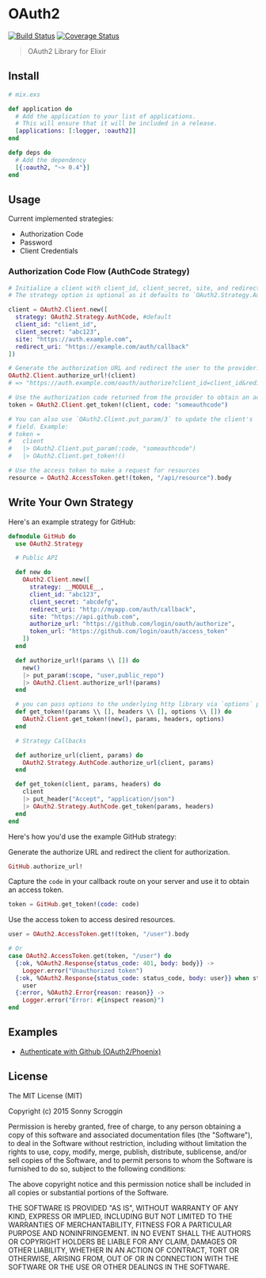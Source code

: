 OAuth2
======

[![Build Status](https://travis-ci.org/scrogson/oauth2.svg?branch=master)](https://travis-ci.org/scrogson/oauth2)
[![Coverage Status](https://coveralls.io/repos/scrogson/oauth2/badge.svg?branch=master&service=github)](https://coveralls.io/github/scrogson/oauth2?branch=master)

> OAuth2 Library for Elixir

## Install

```elixir
# mix.exs

def application do
  # Add the application to your list of applications.
  # This will ensure that it will be included in a release.
  [applications: [:logger, :oauth2]]
end

defp deps do
  # Add the dependency
  [{:oauth2, "~> 0.4"}]
end
```

## Usage

Current implemented strategies:

- Authorization Code
- Password
- Client Credentials

### Authorization Code Flow (AuthCode Strategy)

```elixir
# Initialize a client with client_id, client_secret, site, and redirect_uri.
# The strategy option is optional as it defaults to `OAuth2.Strategy.AuthCode`.

client = OAuth2.Client.new([
  strategy: OAuth2.Strategy.AuthCode, #default
  client_id: "client_id",
  client_secret: "abc123",
  site: "https://auth.example.com",
  redirect_uri: "https://example.com/auth/callback"
])

# Generate the authorization URL and redirect the user to the provider.
OAuth2.Client.authorize_url!(client)
# => "https://auth.example.com/oauth/authorize?client_id=client_id&redirect_uri=https%3A%2F%2Fexample.com%2Fauth%2Fcallback&response_type=code"

# Use the authorization code returned from the provider to obtain an access token.
token = OAuth2.Client.get_token!(client, code: "someauthcode")

# You can also use `OAuth2.Client.put_param/3` to update the client's `params`
# field. Example:
# token =
#   client
#   |> OAuth2.Client.put_param(:code, "someauthcode")
#   |> OAuth2.Client.get_token!()

# Use the access token to make a request for resources
resource = OAuth2.AccessToken.get!(token, "/api/resource").body
```

## Write Your Own Strategy

Here's an example strategy for GitHub:

```elixir
defmodule GitHub do
  use OAuth2.Strategy

  # Public API

  def new do
    OAuth2.Client.new([
      strategy: __MODULE__,
      client_id: "abc123",
      client_secret: "abcdefg",
      redirect_uri: "http://myapp.com/auth/callback",
      site: "https://api.github.com",
      authorize_url: "https://github.com/login/oauth/authorize",
      token_url: "https://github.com/login/oauth/access_token"
    ])
  end

  def authorize_url!(params \\ []) do
    new()
    |> put_param(:scope, "user,public_repo")
    |> OAuth2.Client.authorize_url!(params)
  end

  # you can pass options to the underlying http library via `options` parameter
  def get_token!(params \\ [], headers \\ [], options \\ []) do
    OAuth2.Client.get_token!(new(), params, headers, options)
  end

  # Strategy Callbacks

  def authorize_url(client, params) do
    OAuth2.Strategy.AuthCode.authorize_url(client, params)
  end

  def get_token(client, params, headers) do
    client
    |> put_header("Accept", "application/json")
    |> OAuth2.Strategy.AuthCode.get_token(params, headers)
  end
end
```

Here's how you'd use the example GitHub strategy:

Generate the authorize URL and redirect the client for authorization.

```elixir
GitHub.authorize_url!
```

Capture the `code` in your callback route on your server and use it to obtain an access token.

```elixir
token = GitHub.get_token!(code: code)
```

Use the access token to access desired resources.

```elixir
user = OAuth2.AccessToken.get!(token, "/user").body

# Or
case OAuth2.AccessToken.get(token, "/user") do
  {:ok, %OAuth2.Response{status_code: 401, body: body}} ->
    Logger.error("Unauthorized token")
  {:ok, %OAuth2.Response{status_code: status_code, body: user}} when status_code in [200..399] ->
    user
  {:error, %OAuth2.Error{reason: reason}} ->
    Logger.error("Error: #{inspect reason}")
end

```

## Examples

- [Authenticate with Github (OAuth2/Phoenix)](https://github.com/scrogson/oauth2_example)

## License

The MIT License (MIT)

Copyright (c) 2015 Sonny Scroggin

Permission is hereby granted, free of charge, to any person obtaining a copy
of this software and associated documentation files (the "Software"), to deal
in the Software without restriction, including without limitation the rights
to use, copy, modify, merge, publish, distribute, sublicense, and/or sell
copies of the Software, and to permit persons to whom the Software is
furnished to do so, subject to the following conditions:

The above copyright notice and this permission notice shall be included in all
copies or substantial portions of the Software.

THE SOFTWARE IS PROVIDED "AS IS", WITHOUT WARRANTY OF ANY KIND, EXPRESS OR
IMPLIED, INCLUDING BUT NOT LIMITED TO THE WARRANTIES OF MERCHANTABILITY,
FITNESS FOR A PARTICULAR PURPOSE AND NONINFRINGEMENT. IN NO EVENT SHALL THE
AUTHORS OR COPYRIGHT HOLDERS BE LIABLE FOR ANY CLAIM, DAMAGES OR OTHER
LIABILITY, WHETHER IN AN ACTION OF CONTRACT, TORT OR OTHERWISE, ARISING FROM,
OUT OF OR IN CONNECTION WITH THE SOFTWARE OR THE USE OR OTHER DEALINGS IN THE
SOFTWARE.
